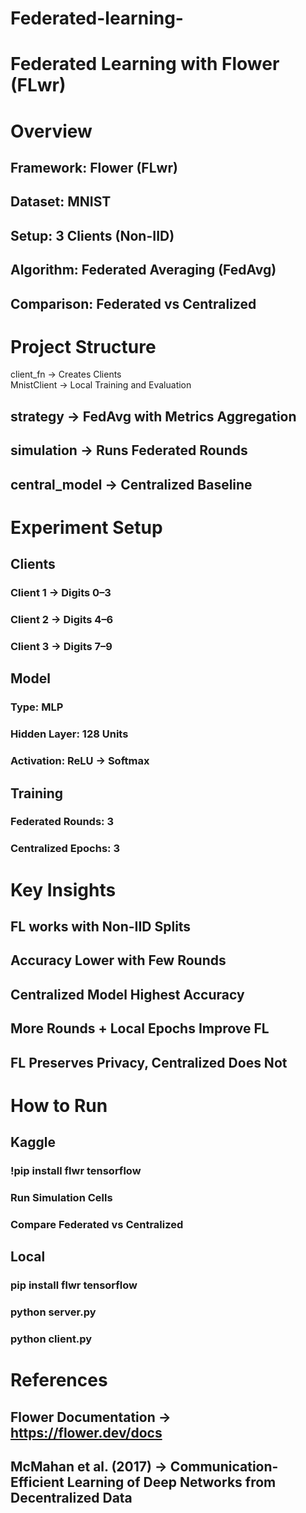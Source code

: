 # Federated-learning-

# Federated Learning with Flower (FLwr)

# Overview
## Framework: Flower (FLwr)  
## Dataset: MNIST  
## Setup: 3 Clients (Non-IID)  
## Algorithm: Federated Averaging (FedAvg)  
## Comparison: Federated vs Centralized  

# Project Structure
client_fn → Creates Clients  
MnistClient → Local Training and Evaluation  
## strategy → FedAvg with Metrics Aggregation  
## simulation → Runs Federated Rounds  
## central_model → Centralized Baseline  

# Experiment Setup
## Clients
### Client 1 → Digits 0–3  
### Client 2 → Digits 4–6  
### Client 3 → Digits 7–9  

## Model
### Type: MLP  
### Hidden Layer: 128 Units  
### Activation: ReLU → Softmax  

## Training
### Federated Rounds: 3  
### Centralized Epochs: 3  


# Key Insights
## FL works with Non-IID Splits  
## Accuracy Lower with Few Rounds  
## Centralized Model Highest Accuracy  
## More Rounds + Local Epochs Improve FL  
## FL Preserves Privacy, Centralized Does Not  

# How to Run
## Kaggle
### !pip install flwr tensorflow  
### Run Simulation Cells  
### Compare Federated vs Centralized  

## Local
### pip install flwr tensorflow  
### python server.py  
### python client.py  

# References
## Flower Documentation → https://flower.dev/docs  
## McMahan et al. (2017) → Communication-Efficient Learning of Deep Networks from Decentralized Data  
